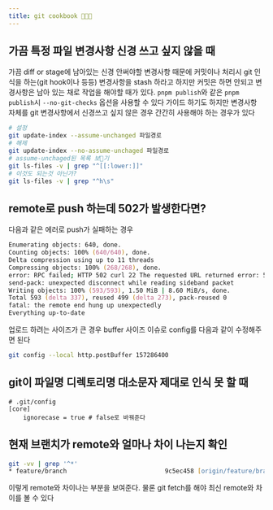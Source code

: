 ```yaml
---
title: git cookbook 👨🏽‍🍳
---
```

## 가끔 특정 파일 변경사항 신경 쓰고 싶지 않을 때

가끔 diff or stage에 남아있는 신경 안써야할 변경사항 때문에 커밋이나 처리시 git 인식을 하는(git hook이나 등등) 변경사항을 stash 하라고 하지만 커밋은 하면 안되고 변경사항은 남아 있는 채로 작업을 해야할 때가 있다.
`pnpm publish`와 같은
`pnpm publish`시 `--no-git-checks` 옵션을 사용할 수 있다 가이드 하기도 하지만 변경사항 자체를 git 변경사항에서 신경쓰고 싶지 않은 경우 간간히 사용해야 하는 경우가 있다

```zsh
# 설정
git update-index --assume-unchanged 파일경로
# 해제
git update-index --no-assume-unchaged 파일경로
# assume-unchaged된 목록 보기
git ls-files -v | grep "^[[:lower:]]"
# 이것도 되는것 아닌가?
git ls-files -v | grep "^h\s"
```

## remote로 push 하는데 502가 발생한다면?

다음과 같은 에러로 push가 실패하는 경우
```zsh
Enumerating objects: 640, done.
Counting objects: 100% (640/640), done.
Delta compression using up to 11 threads
Compressing objects: 100% (268/268), done.
error: RPC failed; HTTP 502 curl 22 The requested URL returned error: 502
send-pack: unexpected disconnect while reading sideband packet
Writing objects: 100% (593/593), 1.50 MiB | 8.60 MiB/s, done.
Total 593 (delta 337), reused 499 (delta 273), pack-reused 0
fatal: the remote end hung up unexpectedly
Everything up-to-date
```

업로드 하려는 사이즈가 큰 경우 buffer 사이즈 이슈로 config를 다음과 같이 수정해주면 된다

```zsh
git config --local http.postBuffer 157286400
```

## git이 파일명 디렉토리명 대소문자 제대로 인식 못 할 때
```git
# .git/config
[core]
	ignorecase = true # false로 바꿔준다
```

## 현재 브랜치가 remote와 얼마나 차이 나는지 확인

```zsh
git -vv | grep '^*'
* feature/branch                           9c5ec458 [origin/feature/branch: ahead 3, behind 2] commit message
```

이렇게 remote와 차이나는 부분을 보여준다. 물론 git fetch를 해야 최신 remote와 차이를 볼 수 있다
